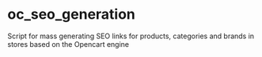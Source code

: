 # oc_seo_generation
Script for mass generating SEO links for products, categories and brands in stores based on the Opencart engine
